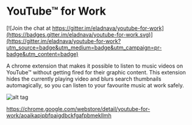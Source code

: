 YouTube™ for Work
=====================

[![Join the chat at https://gitter.im/eladnava/youtube-for-work](https://badges.gitter.im/eladnava/youtube-for-work.svg)](https://gitter.im/eladnava/youtube-for-work?utm_source=badge&utm_medium=badge&utm_campaign=pr-badge&utm_content=badge)

A chrome extension that makes it possible to listen to music videos on YouTube™ without getting fired for their graphic content. This extension hides the currently playing video and blurs search thumbnails automagically, so you can listen to your favourite music at work safely.

![alt tag](https://raw.github.com/eladnava/youtube-for-work/master/assets/img/preview.png)

https://chrome.google.com/webstore/detail/youtube-for-work/aoaikapjpbfpaigdbckfgafpbmekllmh